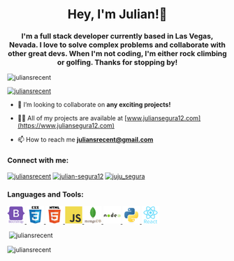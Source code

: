 <h1 align="center">Hey, I'm Julian!🚀</h1>
<h3 align="center">I'm a full stack developer currently based in Las Vegas, Nevada. I love to solve complex problems and collaborate with other great devs. When I'm not coding, I'm either rock climbing or golfing. Thanks for stopping by!</h3>

<p align="left"> <img src="https://komarev.com/ghpvc/?username=juliansrecent&label=Profile%20views&color=0e75b6&style=flat" alt="juliansrecent" /> </p>

<p align="left"> <a href="https://twitter.com/juliansrecent" target="blank"><img src="https://img.shields.io/twitter/follow/juliansrecent?logo=twitter&style=for-the-badge" alt="juliansrecent" /></a> </p>

- 👯 I’m looking to collaborate on **any exciting projects!**

- 👨‍💻 All of my projects are available at [www.juliansegura12.com](https://www.juliansegura12.com)

- 📫 How to reach me **juliansrecent@gmail.com**

<h3 align="left">Connect with me:</h3>
<p align="left">
<a href="https://twitter.com/juliansrecent" target="blank"><img align="center" src="https://raw.githubusercontent.com/rahuldkjain/github-profile-readme-generator/master/src/images/icons/Social/twitter.svg" alt="juliansrecent" height="30" width="40" /></a>
<a href="https://linkedin.com/in/julian-segura12" target="blank"><img align="center" src="https://raw.githubusercontent.com/rahuldkjain/github-profile-readme-generator/master/src/images/icons/Social/linked-in-alt.svg" alt="julian-segura12" height="30" width="40" /></a>
<a href="https://instagram.com/juju_segura" target="blank"><img align="center" src="https://raw.githubusercontent.com/rahuldkjain/github-profile-readme-generator/master/src/images/icons/Social/instagram.svg" alt="juju_segura" height="30" width="40" /></a>
</p>

<h3 align="left">Languages and Tools:</h3>
<p align="left"> <a href="https://getbootstrap.com" target="_blank" rel="noreferrer"> <img src="https://raw.githubusercontent.com/devicons/devicon/master/icons/bootstrap/bootstrap-plain-wordmark.svg" alt="bootstrap" width="40" height="40"/> </a> <a href="https://www.w3schools.com/css/" target="_blank" rel="noreferrer"> <img src="https://raw.githubusercontent.com/devicons/devicon/master/icons/css3/css3-original-wordmark.svg" alt="css3" width="40" height="40"/> </a> <a href="https://www.w3.org/html/" target="_blank" rel="noreferrer"> <img src="https://raw.githubusercontent.com/devicons/devicon/master/icons/html5/html5-original-wordmark.svg" alt="html5" width="40" height="40"/> </a> <a href="https://developer.mozilla.org/en-US/docs/Web/JavaScript" target="_blank" rel="noreferrer"> <img src="https://raw.githubusercontent.com/devicons/devicon/master/icons/javascript/javascript-original.svg" alt="javascript" width="40" height="40"/> </a> <a href="https://www.mongodb.com/" target="_blank" rel="noreferrer"> <img src="https://raw.githubusercontent.com/devicons/devicon/master/icons/mongodb/mongodb-original-wordmark.svg" alt="mongodb" width="40" height="40"/> </a> <a href="https://nodejs.org" target="_blank" rel="noreferrer"> <img src="https://raw.githubusercontent.com/devicons/devicon/master/icons/nodejs/nodejs-original-wordmark.svg" alt="nodejs" width="40" height="40"/> </a> <a href="https://www.python.org" target="_blank" rel="noreferrer"> <img src="https://raw.githubusercontent.com/devicons/devicon/master/icons/python/python-original.svg" alt="python" width="40" height="40"/> </a> <a href="https://reactjs.org/" target="_blank" rel="noreferrer"> <img src="https://raw.githubusercontent.com/devicons/devicon/master/icons/react/react-original-wordmark.svg" alt="react" width="40" height="40"/> </a> </p>

<p>&nbsp;<img align="center" src="https://github-readme-stats.vercel.app/api?username=juliansrecent&show_icons=true&locale=en" alt="juliansrecent" /></p>

<p><img align="center" src="https://github-readme-streak-stats.herokuapp.com/?user=juliansrecent&" alt="juliansrecent" /></p>
